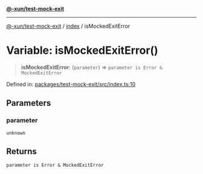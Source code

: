 [**@-xun/test-mock-exit**](../../README.md)

***

[@-xun/test-mock-exit](../../README.md) / [index](../README.md) / isMockedExitError

# Variable: isMockedExitError()

> **isMockedExitError**: (`parameter`) => `parameter is Error & MockedExitError`

Defined in: [packages/test-mock-exit/src/index.ts:10](https://github.com/Xunnamius/test-utils/blob/b07227778d4ebbb892164f91fde6172df826bbe8/packages/test-mock-exit/src/index.ts#L10)

## Parameters

### parameter

`unknown`

## Returns

`parameter is Error & MockedExitError`
